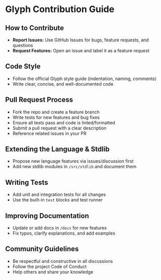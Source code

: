 # Glyph Contribution Guide

## How to Contribute
- **Report Issues:** Use GitHub Issues for bugs, feature requests, and questions
- **Request Features:** Open an issue and label it as a feature request

## Code Style
- Follow the official Glyph style guide (indentation, naming, comments)
- Write clear, concise, and well-documented code

## Pull Request Process
- Fork the repo and create a feature branch
- Write tests for new features and bug fixes
- Ensure all tests pass and code is linted/formatted
- Submit a pull request with a clear description
- Reference related issues in your PR

## Extending the Language & Stdlib
- Propose new language features via issues/discussion first
- Add new stdlib modules in `/src/stdlib` and document them

## Writing Tests
- Add unit and integration tests for all changes
- Use the built-in `test` blocks and test runner

## Improving Documentation
- Update or add docs in `/docs` for new features
- Fix typos, clarify explanations, and add examples

## Community Guidelines
- Be respectful and constructive in all discussions
- Follow the project Code of Conduct
- Help others and share your knowledge 
